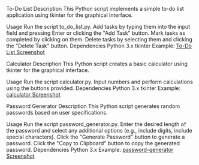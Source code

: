 To-Do List
Description
This Python script implements a simple to-do list application using tkinter for the graphical interface.

Usage
Run the script to_do_list.py.
Add tasks by typing them into the input field and pressing Enter or clicking the "Add Task" button.
Mark tasks as completed by clicking on them.
Delete tasks by selecting them and clicking the "Delete Task" button.
Dependencies
Python 3.x
tkinter
Example:  [To-Do List Screenshot](to-do-list.png)

Calculator
Description
This Python script creates a basic calculator using tkinter for the graphical interface.

Usage
Run the script calculator.py.
Input numbers and perform calculations using the buttons provided.
Dependencies
Python 3.x
tkinter
Example:      [calculator Screenshot](cal.png)

Password Generator
Description
This Python script generates random passwords based on user specifications.

Usage
Run the script password_generator.py.
Enter the desired length of the password and select any additional options (e.g., include digits, include special characters).
Click the "Generate Password" button to generate a password.
Click the "Copy to Clipboard" button to copy the generated password.
Dependencies
Python 3.x
Example:       [password-generator Screenshot](pass.png)


